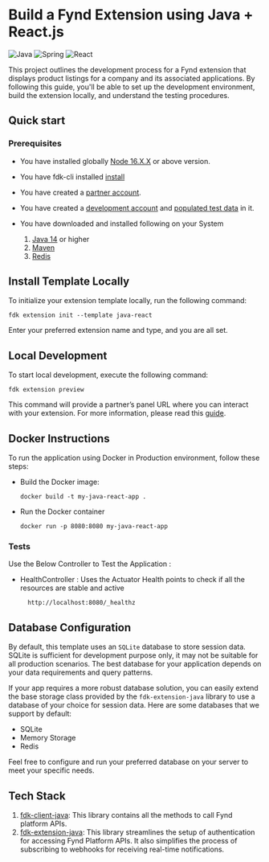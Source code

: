 
# Build a Fynd Extension using Java + React.js
![Java](https://img.shields.io/badge/java-%23ED8B00.svg?style=for-the-badge&logo=openjdk&logoColor=white)
![Spring](https://img.shields.io/badge/spring-%236DB33F.svg?style=for-the-badge&logo=spring&logoColor=white)
![React](https://img.shields.io/badge/react-%2320232a.svg?style=for-the-badge&logo=react&logoColor=%2361DAFB)

[coveralls-badge]: https://coveralls.io/repos/github/gofynd/example-extension-java-react/badge.svg?branch=main&&kill_cache=1
[coveralls-url]: https://coveralls.io/github/gofynd/example-extension-java-react?branch=main

This project outlines the development process for a Fynd extension that displays product listings for a company and its associated applications. By following this guide, you'll be able to set up the development environment, build the extension locally, and understand the testing procedures.

## Quick start
### Prerequisites
* You have installed globally [Node 16.X.X](https://docs.npmjs.com/) or above version.
* You have fdk-cli installed [install](https://github.com/gofynd/fdk-cli)
* You have created a [partner account](https://partners.fynd.com).
* You have created a [development account](https://partners.fynd.com/help/docs/partners/testing-extension/development-acc#create-development-account) and [populated test data](https://partners.fynd.com/help/docs/partners/testing-extension/development-acc#populate-test-data) in it.
* You have downloaded and installed following on your System

    1. [Java 14](https://www.java.com/en/) or higher
    2. [Maven](https://maven.apache.org/download.cgi)
    3. [Redis](https://redis.io)
    
  
## Install Template Locally
To initialize your extension template locally, run the following command:
```shell
fdk extension init --template java-react
```
Enter your preferred extension name and type, and you are all set.

## Local Development
To start local development, execute the following command:
```shell
fdk extension preview
```
This command will provide a partner’s panel URL where you can interact with your extension. For more information, please read this [guide](https://github.com/gofynd/fdk-cli?tab=readme-ov-file#extension-commands).

## Docker Instructions

To run the application using Docker in Production environment, follow these steps:
* Build the Docker image:
    ```shell
    docker build -t my-java-react-app .
    ```
* Run the Docker container
  ```
  docker run -p 8080:8080 my-java-react-app 
  ```
### Tests
Use the Below Controller to Test the Application :

* HealthController : Uses the Actuator Health points to check if all the resources are stable and active

        http://localhost:8080/_healthz


## Database Configuration

By default, this template uses an `SQLite` database to store session data. SQLite is sufficient for development purpose only, it may not be suitable for all production scenarios. The best database for your application depends on your data requirements and query patterns.

If your app requires a more robust database solution, you can easily extend the base storage class provided by the `fdk-extension-java` library to use a database of your choice for session data. Here are some databases that we support by default:

- SQLite
- Memory Storage
- Redis

Feel free to configure and run your preferred database on your server to meet your specific needs.

## Tech Stack
1. [fdk-client-java](https://github.com/gofynd/fdk-client-java): This library contains all the methods to call Fynd platform APIs.
2. [fdk-extension-java](https://github.com/gofynd/fdk-extension-java): This library streamlines the setup of authentication for accessing Fynd Platform APIs. It also simplifies the process of subscribing to webhooks for receiving real-time notifications.


[coveralls-badge]: https://coveralls.io/repos/github/gofynd/example-extension-javascript-react/badge.svg?branch=main&&kill_cache=1
[coveralls-url]: https://coveralls.io/github/gofynd/example-extension-javascript-react?branch=main
